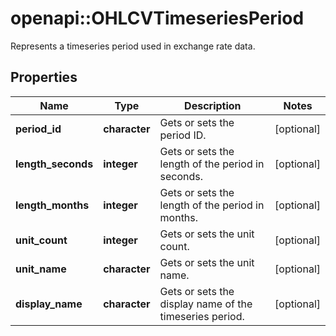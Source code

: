 # openapi::OHLCVTimeseriesPeriod

Represents a timeseries period used in exchange rate data.

## Properties
Name | Type | Description | Notes
------------ | ------------- | ------------- | -------------
**period_id** | **character** | Gets or sets the period ID. | [optional] 
**length_seconds** | **integer** | Gets or sets the length of the period in seconds. | [optional] 
**length_months** | **integer** | Gets or sets the length of the period in months. | [optional] 
**unit_count** | **integer** | Gets or sets the unit count. | [optional] 
**unit_name** | **character** | Gets or sets the unit name. | [optional] 
**display_name** | **character** | Gets or sets the display name of the timeseries period. | [optional] 


